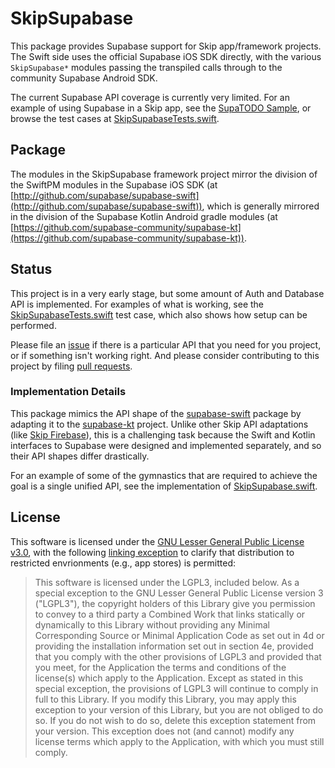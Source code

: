 # SkipSupabase

This package provides Supabase support for Skip app/framework projects.
The Swift side uses the official Supabase iOS SDK directly,
with the various `SkipSupabase*` modules passing the transpiled calls
through to the community Supabase Android SDK.

The current Supabase API coverage is currently very limited.
For an example of using Supabase in a Skip app, see the
[SupaTODO Sample](https://github.com/skiptools/skipapp-supatodo/),
or browse the test cases at
[SkipSupabaseTests.swift](https://github.com/skiptools/skip-supabase/blob/main/Tests/SkipSupabaseTests/SkipSupabaseTests.swift).

## Package

The modules in the SkipSupabase framework project mirror the division of the SwiftPM
modules in the Supabase iOS SDK (at [http://github.com/supabase/supabase-swift](http://github.com/supabase/supabase-swift)),
which is generally mirrored in the division of the Supabase Kotlin Android gradle modules (at [https://github.com/supabase-community/supabase-kt](https://github.com/supabase-community/supabase-kt)).

## Status

This project is in a very early stage, but some amount of Auth and Database API is implemented.
For examples of what is working, see the [SkipSupabaseTests.swift](https://github.com/skiptools/skip-supabase/blob/main/Tests/SkipSupabaseTests/SkipSupabaseTests.swift)
test case, which also shows how setup can be performed.

Please file an [issue](https://github.com/skiptools/skip-supabase/issues)
if there is a particular API that you need for you project, or if something isn't working right.
And please consider contributing to this project by filing
[pull requests](https://github.com/skiptools/skip-supabase/pulls).

### Implementation Details

This package mimics the API shape of the
[supabase-swift](http://github.com/supabase/supabase-swift)
package by adapting it to the
[supabase-kt](https://github.com/supabase-community/supabase-kt)
project. Unlike other Skip API adaptations (like [Skip Firebase](https://github.com/skiptools/skip-firebase)),
this is a challenging task because the Swift and Kotlin interfaces to Supabase
were designed and implemented separately, and so their API shapes differ drastically.

For an example of some of the gymnastics that are required to achieve the goal is a single unified API,
see the implementation of
[SkipSupabase.swift](https://github.com/skiptools/skip-supabase/blob/main/Sources/SkipSupabase/SkipSupabase.swift).


## License

This software is licensed under the
[GNU Lesser General Public License v3.0](https://spdx.org/licenses/LGPL-3.0-only.html),
with the following
[linking exception](https://spdx.org/licenses/LGPL-3.0-linking-exception.html)
to clarify that distribution to restricted envrionments (e.g., app stores)
is permitted:

> This software is licensed under the LGPL3, included below.
> As a special exception to the GNU Lesser General Public License version 3
> ("LGPL3"), the copyright holders of this Library give you permission to
> convey to a third party a Combined Work that links statically or dynamically
> to this Library without providing any Minimal Corresponding Source or
> Minimal Application Code as set out in 4d or providing the installation
> information set out in section 4e, provided that you comply with the other
> provisions of LGPL3 and provided that you meet, for the Application the
> terms and conditions of the license(s) which apply to the Application.
> Except as stated in this special exception, the provisions of LGPL3 will
> continue to comply in full to this Library. If you modify this Library, you
> may apply this exception to your version of this Library, but you are not
> obliged to do so. If you do not wish to do so, delete this exception
> statement from your version. This exception does not (and cannot) modify any
> license terms which apply to the Application, with which you must still
> comply.

